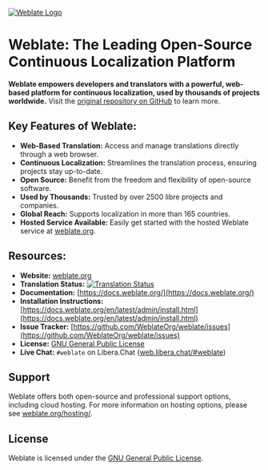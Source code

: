 [![Weblate Logo](https://s.weblate.org/cdn/Logo-Darktext-borders.png)](https://weblate.org/)

# Weblate: The Leading Open-Source Continuous Localization Platform

**Weblate empowers developers and translators with a powerful, web-based platform for continuous localization, used by thousands of projects worldwide.**  Visit the [original repository on GitHub](https://github.com/WeblateOrg/weblate) to learn more.

## Key Features of Weblate:

*   **Web-Based Translation:** Access and manage translations directly through a web browser.
*   **Continuous Localization:** Streamlines the translation process, ensuring projects stay up-to-date.
*   **Open Source:** Benefit from the freedom and flexibility of open-source software.
*   **Used by Thousands:** Trusted by over 2500 libre projects and companies.
*   **Global Reach:** Supports localization in more than 165 countries.
*   **Hosted Service Available:** Easily get started with the hosted Weblate service at [weblate.org](https://weblate.org/).

## Resources:

*   **Website:** [weblate.org](https://weblate.org/)
*   **Translation Status:** [![Translation Status](https://hosted.weblate.org/widget/weblate/svg-badge.svg)](https://hosted.weblate.org/engage/weblate/)
*   **Documentation:** [https://docs.weblate.org/](https://docs.weblate.org/)
*   **Installation Instructions:** [https://docs.weblate.org/en/latest/admin/install.html](https://docs.weblate.org/en/latest/admin/install.html)
*   **Issue Tracker:** [https://github.com/WeblateOrg/weblate/issues](https://github.com/WeblateOrg/weblate/issues)
*   **License:** [GNU General Public License](https://www.gnu.org/licenses/gpl-3.0.html)
*   **Live Chat:** `#weblate` on Libera.Chat ([web.libera.chat/#weblate](https://web.libera.chat/#weblate))

## Support

Weblate offers both open-source and professional support options, including cloud hosting. For more information on hosting options, please see [weblate.org/hosting/](https://weblate.org/hosting/).

## License

Weblate is licensed under the [GNU General Public License](https://www.gnu.org/licenses/gpl-3.0.html).